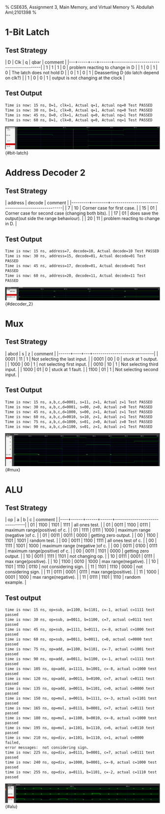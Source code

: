 % CSE635, Assignment 3, Main Memory, and Virtual Memory
% Abdullah Aml;2101398
% 

# 1-Bit Latch

## Test Strategy
| D | Clk | q | qbar | comment                                 |
|---+-----+---+------+-----------------------------------------|
| 1 |   1 | 1 |    0 | problem reacting to change in D         |
| 1 |   0 | 1 |    0 | The latch does not hold D               |
| 0 |   1 | 0 |    1 | Deasserting D (do latch depend on clk?) |
| 1 |   0 | 0 |    1 | output is not changing at the clock     |

## Test Output
```
Time is now: 15 ns, D=1, clk=1, Actual q=1, Actual nq=0 Test PASSED
Time is now: 30 ns, D=1, clk=0, Actual q=1, Actual nq=0 Test PASSED
Time is now: 45 ns, D=0, clk=1, Actual q=0, Actual nq=1 Test PASSED
Time is now: 60 ns, D=1, clk=0, Actual q=0, Actual nq=1 Test PASSED
```

![1-bit Latch](../1_bit_latch/sim.png){#bit-latch}


# Address Decoder 2

## Test Strategy
| address | decode | comment                                             |
|---------+--------+-----------------------------------------------------|
|       7 |     10 | Corner case for first case.                         |
|      15 |     01 | Corner case for second case (changing both bits).   |
|      17 |     01 | does save the output(out side the range behaviour). |
|      20 |     11 | problem reacting to change in D.                    |


## Test Output
```
Time is now: 15 ns, address=7, decode=10, Actual decode=10 Test PASSED
Time is now: 30 ns, address=15, decode=01, Actual decode=01 Test PASSED
Time is now: 45 ns, address=17, decode=01, Actual decode=01 Test PASSED
Time is now: 60 ns, address=20, decode=11, Actual decode=11 Test PASSED
```

![Address Decoder_2](../decoder_2/sim.png){#decoder_2}

# Mux

## Test Strategy
| abcd |  s | z | comment                       |
|------+----+---+-------------------------------|
| 0001 | 11 | 1 | Not selecting the last input. |
| 0001 | 00 | 0 | stuck at 1 output.            |
| 1000 | 00 | 1 | not selecting first input.    |
| 0010 | 10 | 1 | Not selecting third input.    |
| 1000 | 01 | 0 | stuck at 1 fault.             |
| 1100 | 01 | 1 | Not selecting second input.   |

## Test Output
```
Time is now: 15 ns, a,b,c,d=0001, s=11, z=1, Actual z=1 Test PASSED
Time is now: 30 ns, a,b,c,d=0001, s=00, z=0, Actual z=0 Test PASSED
Time is now: 45 ns, a,b,c,d=1000, s=00, z=1, Actual z=1 Test PASSED
Time is now: 60 ns, a,b,c,d=0010, s=10, z=1, Actual z=1 Test PASSED
Time is now: 75 ns, a,b,c,d=1000, s=01, z=0, Actual z=0 Test PASSED
Time is now: 90 ns, a,b,c,d=1100, s=01, z=1, Actual z=1 Test PASSED
```

![Mux simulation](../mux/sim.png){#mux}

# ALU

## Test Strategy
| op |    a |    b |    c | comment                        |
|----+------+------+------+--------------------------------|
| 01 | 1100 | 1101 | 1111 | all ones test.                 |
| 01 | 0011 | 1100 | 0111 | maximum range(positive) of c.  |
| 01 | 1111 | 0111 | 1000 | maximum range (negative )of c. |
| 01 | 0011 | 0011 | 0000 | getting zero output.           |
| 00 | 1100 | 1101 | 1001 | random test.                   |
| 00 | 0011 | 1100 | 1111 | all ones test of c.            |
| 00 | 1111 | 1001 | 1000 | maximum range (negative )of c. |
| 00 | 0011 | 0100 | 0111 | maximum range(positive) of c.  |
| 00 | 0011 | 1101 | 0000 | getting zero output.           |
| 10 | 0011 | 1111 | 1101 | not changing op.               |
| 10 | 0111 | 0001 | 0111 | max range(positive).           |
| 10 | 1100 | 0010 | 1000 | max range(negative).           |
| 10 | 1101 | 1110 | 0110 | not considering sign.          |
| 11 | 1101 | 1110 | 0000 | not considering sign.          |
| 11 | 0111 | 0001 | 0111 | max range(positive).           |
| 11 | 1000 | 0001 | 1000 | max range(negative).           |
| 11 | 0111 | 1101 | 1110 | random example.                |

## Test output
```
time is now: 15 ns, op=sub, a=1100, b=1101, c=-1, actual c=1111 test passed
time is now: 30 ns, op=sub, a=0011, b=1100, c=7, actual c=0111 test passed
time is now: 45 ns, op=sub, a=1111, b=0111, c=-8, actual c=1000 test passed
time is now: 60 ns, op=sub, a=0011, b=0011, c=0, actual c=0000 test passed
time is now: 75 ns, op=add, a=1100, b=1101, c=-7, actual c=1001 test passed
time is now: 90 ns, op=add, a=0011, b=1100, c=-1, actual c=1111 test passed
time is now: 105 ns, op=add, a=1111, b=1001, c=-8, actual c=1000 test passed
time is now: 120 ns, op=add, a=0011, b=0100, c=7, actual c=0111 test passed
time is now: 135 ns, op=add, a=0011, b=1101, c=0, actual c=0000 test passed
time is now: 150 ns, op=mul, a=0011, b=1111, c=-3, actual c=1101 test passed
time is now: 165 ns, op=mul, a=0111, b=0001, c=7, actual c=0111 test passed
time is now: 180 ns, op=mul, a=1100, b=0010, c=-8, actual c=1000 test passed
time is now: 195 ns, op=mul, a=1101, b=1110, c=6, actual c=0110 test passed
time is now: 210 ns, op=div, a=1101, b=1110, c=1, actual c=0000 failed,
error messages:  not considering sign.
time is now: 225 ns, op=div, a=0111, b=0001, c=7, actual c=0111 test passed
time is now: 240 ns, op=div, a=1000, b=0001, c=-8, actual c=1000 test passed
time is now: 255 ns, op=div, a=0111, b=1101, c=-2, actual c=1110 test passed
```

![ALU](../alu/sim.png){#alu}


